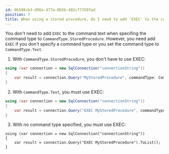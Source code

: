 ```yaml
---
id: 0b588cb3-d96a-477a-8b5b-402cf7358fad
position: 7
title: When using a stored procedure, do I need to add 'EXEC' to the command text in Dapper?
---
```


You don't need to add `EXEC` to the command text when specifing the command type to `CommandType.StoredProcedure`. However, you need add `EXEC` if you don't specify a  command type or you set the command type to `CommandType.Text`.

1. With `CommandType.StoredProcedure`, you don't have to use EXEC:

```csharp
using (var connection = new SqlConnection("connectionString"))
{
    var result = connection.Query("MyStoredProcedure", commandType: CommandType.StoredProcedure).ToList();
}
```

2. With `CommandType.Text`, you must use EXEC:

```csharp
using (var connection = new SqlConnection("connectionString"))
{
    var result = connection.Query("EXEC MyStoredProcedure", commandType: CommandType.Text).ToList();
}
```

3. With no command type specified, you must use EXEC:

```
using (var connection = new SqlConnection("connectionString"))
{
    var result = connection.Query("EXEC MyStoredProcedure").ToList();
}
```
